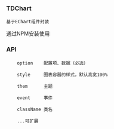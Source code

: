 ### TDChart
    基于EChart组件封装


通过NPM安装使用
### API

        option    配置项、数据（必选）
        
        style     图表容器的样式，默认高宽100%
        
        them      主题
        
        event     事件
        
        className 类名
        
        ...可扩展
